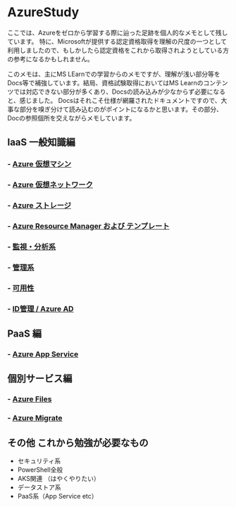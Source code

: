 # AzureStudy

ここでは、Azureをゼロから学習する際に辿った足跡を個人的なメモとして残しています。
特に、Microsoftが提供する認定資格取得を理解の尺度の一つとして利用しましたので、もしかしたら認定資格をこれから取得されようとしている方の参考になるかもしれません。

このメモは、主にMS LEarnでの学習からのメモですが、理解が浅い部分等をDocs等で補強しています。結局、資格試験取得においてはMS Learnのコンテンツでは対応できない部分が多くあり、Docsの読み込みが少なからず必要になると、感じました。
Docsはそれこそ仕様が網羅されたドキュメントですので、大事な部分を嗅ぎ分けて読み込むのがポイントになるかと思います。その部分、Docの参照個所を交えながらメモしています。

## IaaS 一般知識編

### - [Azure 仮想マシン](./AzureVM/)

### - [Azure 仮想ネットワーク](./AzureNW/)

### - [Azure ストレージ](./AzureStorage/)

### - [Azure Resource Manager および テンプレート](./AzureResourceManager/)

### - [監視・分析系](./AzureObservability/)

### - [管理系](./AzureManagement/)

### - [可用性](./AzureAvailability/)

### - [ID管理 / Azure AD](./AzureAD/)

## PaaS 編

### - [Azure App Service](./AzureAppService)

## 個別サービス編

### - [Azure Files](./AzureFiles/)

### - [Azure Migrate](./AzureMigrate/)

## その他 これから勉強が必要なもの

- セキュリティ系
- PowerShell全般
- AKS関連 （はやくやりたい）
- データストア系
- PaaS系（App Service etc）
